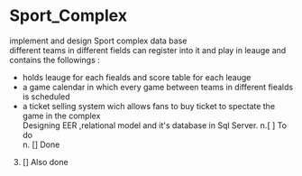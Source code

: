 # Sport_Complex
implement and design Sport complex data base <br />
different teams in different fields can register into it and play in leauge and contains the followings :<br />
- holds leauge for each fiealds and score table for each leauge<br />
- a game calendar in which every game between teams in different fiealds is scheduled<br />
- a ticket selling system wich allows fans to buy ticket to spectate the game in the complex<br />
Designing EER ,relational model and it's database in Sql Server.
n.[ ] To do<br />
n. [] Done<br />
3. [] Also done<br />
